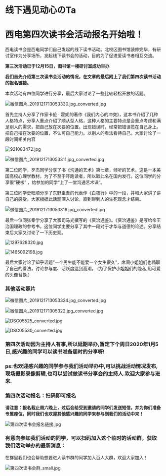 

# 线下遇见动心のTa

# 西电第四次读书会活动报名开始啦！

西电读书会是西电同学们自己发起的线下读书活动。北校区图书馆装修完毕，有研讨室作为分享场所，发起线下读书会的活动，目的为了促进爱读书者相互交流。

**第三次活动已于12月15日，图书馆一楼研讨室成功举办**

**我们首先介绍第三次读书会活动的情况，在文章的最后附上了我们第四次读书活动的报名链接。**

本次活动有四位同学进行分享，最后大家讨论了一些比较轻松开放的话题。

![微信图片_2019121713053330.jpg_converted.jpg](http://ww1.sinaimg.cn/large/006ZwIoWly1ga9b8kmxfdj315o0neao6.jpg)

 

首先主持人分享了作家卡伦 · 霍妮的著作《我们内心的冲突》，这本书介绍了几种人格特点，分享人重点介绍了顺从型人格，这种人格的主要特点是会重点考虑和满足别人的需求，把自己放在次要的位置。出现错误时，经常把错误揽在自己身上。把自己摆在次要的位置，不认可自己能力。以别人的看法看待自己。大家讨论了一段时间相关内容

![921083472.jpg](http://ww1.sinaimg.cn/large/006ZwIoWly1ga9ba68e7cj317n0zxgo3.jpg)

![微信图片_2019121713053311.jpg_converted.jpg](http://ww1.sinaimg.cn/large/006ZwIoWly1ga9bbzs4acj315o0rsdrc.jpg)





第二位同学，歹杰同学分享了书《沟通的艺术》第七章，倾听的艺术。这是一本美国高校心理学教材，为了不至于吓跑读者，所以取此名在国内发行。这位同学的分享很“硬核” ，给参加的同学“上了一堂沟通艺术课“。

第三位同学史旺顺分享了东野圭吾的代表作《白夜行》中的一段，并和大家讲了讲自己的感受。大家根据此话题深入讨论，直到聊到人的生死观念才结束。

![微信图片_2019121713053319.jpg_converted.jpg](http://ww1.sinaimg.cn/large/006ZwIoWly1ga9begpjzcj315o0rs7jx.jpg)

 最后一位同张秦学分享了大家司马光撰写的《资治通鉴》。《资治通鉴》是写给帝王治国理政的参考书，这位同学主要分享了其中一段对于才华与道德的论述。分享结束后大家又讨论了一下历史观。



![1297628320.jpg](http://ww1.sinaimg.cn/large/006ZwIoWly1ga9bgugphmj30m80eujs2.jpg)

![1465092198.jpg](http://ww1.sinaimg.cn/large/006ZwIoWly1ga9bh4xkztj30m80eut9t.jpg)



最后大家讨论了知乎话题“一个男生能不能爱一个女生很久”，席间小姐姐们也畅聊了自己的看法，讨论参与度、活跃度达到高潮。
(为了保护小姐姐们的隐私,用可爱的头像替换.)


### 其他活动照片

![微信图片_2019121713053324.jpg_converted.jpg](http://ww1.sinaimg.cn/large/006ZwIoWly1ga9bj74i78j315o0rs17o.jpg)

 ![微信图片_201912171305322.jpg_converted.jpg](http://ww1.sinaimg.cn/large/006ZwIoWly1ga9bk1y7uxj315o0rsqiu.jpg)

![DSC05525_converted.jpg](http://ww1.sinaimg.cn/large/006ZwIoWly1ga9bniyozhj30rs15o1kx.jpg)

![DSC05530_converted.jpg](http://ww1.sinaimg.cn/large/006ZwIoWly1ga9bo14hlrj30rs15ou0a.jpg)

### 第四次活动因为主持人有事,所以延期举办,暂定下个周日2020年1月5日,感兴趣的同学可以读书准备届时的分享呀!

### ps:也欢迎感兴趣的同学参与我们活动举办中,可以挑战活动情况发布,现场摄影录像剪辑,也可以尝试做读书分享会的主持人.欢迎大家参与进来.

### 第四次活动报名：扫码即可报名

**请注意：报名截止周六晚上，过后会给受到邀请的同学们发送短信，并为你们准备专属座位，同时我们也欢迎其他感兴趣的同学来参与到我们的活动中来！**

![第四次读书会报名链接.jpg](http://ww1.sinaimg.cn/large/006ZwIoWly1gagwx39nl5j3046046jrc.jpg)

### **有意向参加我们活动的同学，可以扫码加入这个临时的活动群，获取我们活动举办的最新消息：**

在群里我们也会帮助想要进入读书群的同学加入百人大群，欢迎大家加入！

![第四次读书会群_small.jpg](http://ww1.sinaimg.cn/large/006ZwIoWly1gagwjiemudj302s03d3yb.jpg)

